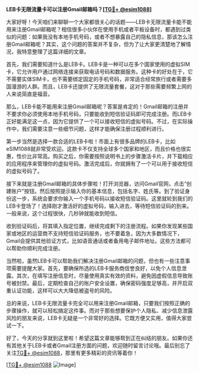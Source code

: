 **LEB卡无限流量卡可以注册Gmail邮箱吗？[[TG💪+ @esim1088](https://t.me/s/esim1088)]**

大家好呀！今天咱们来聊聊一个大家都很关心的话题——LEB卡无限流量卡能不能用来注册Gmail邮箱呢？相信很多小伙伴在使用手机或者平板设备时，都遇到过类似的问题：如果我没有本地手机号码，或者不想暴露自己的隐私信息，那该怎么注册Gmail邮箱呢？其实，这个问题的答案并不复杂，但为了让大家更清楚地了解情况，我特意整理了这篇详细的文章。

首先，我们需要知道什么是LEB卡。LEB卡是一种可以在多个国家使用的虚拟SIM卡，它允许用户通过网络连接来获取电话号码和数据服务。这种卡的好处在于，它不需要实体SIM卡，也不需要绑定固定的手机号码，非常适合经常旅行或者需要多国漫游的人群。而且，LEB卡还提供了无限流量套餐，这对于那些需要频繁上网的人来说简直是福音。

那么，LEB卡能不能用来注册Gmail邮箱呢？答案是肯定的！Gmail邮箱的注册并不要求你必须使用本地手机号码，只要能收到短信验证码即可完成注册。而LEB卡正好能满足这一点，因为它提供了一个可以接收短信的虚拟号码。不过，在实际操作中，我们需要注意一些细节问题，这样才能确保注册过程顺利进行。

第一步当然是选择一款合适的LEB卡啦！市面上有很多品牌的LEB卡，比如eSIM1088就非常受欢迎。这款卡不仅支持全球多个国家和地区，而且价格也很实惠，性价比非常高。购买之后，你需要按照说明书上的步骤激活卡片，并下载相应的应用程序来管理你的虚拟号码。激活完成后，你就拥有了一个可以用于接收短信的虚拟号码了。

接下来就是注册Gmail邮箱的具体步骤啦！打开浏览器，访问Gmail官网，点击“创建账户”按钮。然后按照提示输入你的基本信息，包括名字、姓氏等。到了验证身份这一步，系统会要求你输入一个手机号码以接收短信验证码。这里就轮到我们的LEB卡登场了！选择刚才激活好的虚拟号码，输入进去，等待短信验证码的到来。一般来说，这个过程很快，几秒钟就能收到短信。

收到验证码后，将其填入指定位置，继续完成剩下的注册流程。如果你发现某些国家或地区的运营商不支持短信验证码服务，也不要着急，因为大多数情况下，Gmail会提供其他验证方式，比如语音通话或者备用电子邮件地址。这些方法都可以帮助你顺利完成注册。

当然啦，虽然LEB卡可以帮助我们解决注册Gmail邮箱的问题，但也有一些注意事项需要提醒大家。首先，要确保所选的LEB卡服务商信誉良好，以免个人信息泄露。其次，在填写注册信息时，尽量使用真实有效的资料，避免因虚假信息导致账号被封禁。最后，定期检查自己的账户安全设置，确保密码强度足够高，并开启双重认证功能，这样可以大大降低被盗号的风险。

总的来说，LEB卡无限流量卡完全可以用来注册Gmail邮箱，只要我们按照正确的步骤操作，就可以轻松搞定这件事。而对于那些想要保护个人隐私、减少信息泄露风险的朋友来说，LEB卡无疑是一个非常好的选择。它既方便又实用，值得大家尝试一下。

好了，今天的分享就到这里啦！希望这篇文章能够帮到正在纠结的朋友。如果你还有其他关于LEB卡或者Gmail注册方面的问题，欢迎随时留言讨论哦。最后别忘了关注[TG💪+ @esim1088](https://t.me/s/esim1088)，那里有更多精彩的资讯等着你！

[[TG💪+ @esim1088](https://t.me/s/esim1088) ![Image](https://i.postimg.cc/4NQfJmqS/Snipaste-2025-05-13-00-14-12.png)]